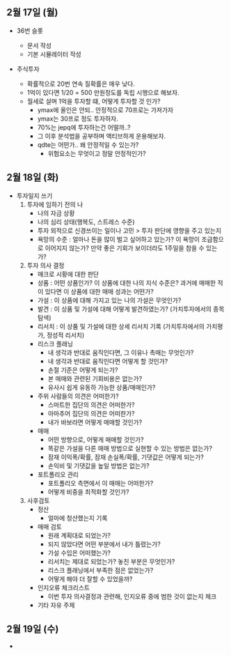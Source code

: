 ## 2월 17일 (월)

- 36번 슬롯

  - 문서 작성
  - 기본 시뮬레이터 작성

- 주식투자
  - 확률적으로 20번 연속 질확률은 매우 낮다.
  - 1억이 있다면 1/20 = 500 만원정도를 독립 시행으로 해보자.
  - 월세로 살며 1억을 투자할 떄, 어떻게 투자할 것 인가?
    - ymax에 올인은 안되.. 안정적으로 70프로는 가져가자
    - ymax는 30프로 정도 투자하자.
    - 70%는 jepq에 투자하는건 어떨까..?
    - 그 이후 분석법을 공부하며 액티브하게 운용해보자.
    - qdte는 어떤가.. 왜 안정적일 수 있는가?
      - 위험요소는 무엇이고 정말 안정적인가?

## 2월 18일 (화)

- 투자일지 쓰기
	1. 투자에 임하기 전의 나
		- 나의 자금 상황
		- 나의 심리 상태(행복도, 스트레스 수준)
		- 투자 외적으로 신경쓰이는 일이나 고민 > 투자 판단에 영향을 주고 있는지
		- 욕망의 수준 : 얼마나 돈을 많이 벌고 싶어하고 있는가?  이 욕망이 조급함으로 이어지지 않는가? 만약 좋은  기회가 보이더라도 1주일을 참을 수 있는가?
	2. 투자 의사 결정
		- 매크로  시황에 대한 판단
		- 상품 : 어떤 상품인가? 이 상품에 대한 나의 지식 수준은? 과거에 매매한 적이 있다면 이 상품에 대한 매매 성과는 어떤가?
		- 가설 : 이 상품에 대해 가지고 있는 나의 가설은 무엇인가?
		- 발견 :  이 상품 및 가설에 대해 어떻게 발견하였는가? (가치투자에서의 종목탐색)
		- 리서치 : 이 상품 및  가설에 대한 상세 리서치 기록 (가치투자에서의 가치평가, 정성적 리서치)
		- 리스크 플래닝
			- 내 생각과 반대로 움직인다면, 그 이유나 촉매는 무엇인가?
			- 내 생각과 반대로 움직인다면 어떻게 할 것인가?
			- 손절 기준은 어떻게 되는가?
			- 본 매매와 관련된 기회비용은 없는가?
			- 유사시 쉽게 유동하 가능한 상품/매매인가?
		- 주위 사람들의 의견은 어떠한가?
			- 스마트한 집단의 의견은 어떠한가?
			- 아마추어 집단의 의견은 어떠한가?
			- 내가 바보라면 어떻게 매매할 것인가?
		- 매매
			- 어떤 방향으로, 어떻게 매매할 것인가?
			- 똑같은 가설을 다른 매매 방법으로 실현할 수 있는 방법은 없는가?
			- 잠재 이익폭/확률,  잠재 손실폭/확률, 기댓값은 어떻게 되는가?
			- 손익비 및 기댓값을 높일 방법은 없는가?
		- 포트폴리오 관리
			- 포트폴리오 측면에서 이 매매는 어떠한가?
			- 어떻게 비중을 최적화할 것인가?
	3. 사후검토
		 - 정산
			 - 얼마에 청산했는지 기록
		 - 매매 검토
			 - 원래 계획대로 되었는가?
			 - 되지 않았다면 어떤 부분에서 내가 틀렸는가?
			 - 가설 수입은 어떠했는가?
			 - 리서치는 제대로 되었는가? 놓친 부분은 무엇인가?
			 - 리스크 플래닝에서 부족한 점은 없었는가?
			 - 어떻게 해야 더 잘할 수 있었을까?
		 - 인지오류 체크리스트
			 - 이번 투자 의사결정과 관련해, 인지오류 중에 범한 것이 없는지 체크
		 - 기타 자유 주제


## 2월 19일 (수)

- 